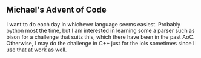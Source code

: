 ## Michael's Advent of Code

I want to do each day in whichever language seems easiest. Probably python most the time, but I am interested in learning some a parser such as bison for a challenge that suits this, which there have been in the past AoC. Otherwise, I may do the challenge in C++ just for the lols sometimes since I use that at work as well.